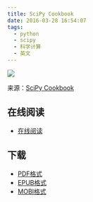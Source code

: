 ```yaml
---
title: SciPy Cookbook 
date: 2016-03-28 16:54:07
tags:
  - python
  - scipy
  - 科学计算
  - 英文
---
```


![](https://ek8whxe.cloudimg.io/s/width/226/https://www.gitbook.com/cover/book/wizardforcel/scipy-cookbook-en.jpg)

来源：[SciPy Cookbook](http://scipy-cookbook.readthedocs.org/index.html)

<!--more-->

## 在线阅读 ##

+ [在线阅读](https://www.gitbook.com/book/wizardforcel/scipy-cookbook-en/details)

## 下载 ##

+ [PDF格式](https://www.gitbook.com/download/pdf/book/wizardforcel/scipy-cookbook-en)
+ [EPUB格式](https://www.gitbook.com/download/epub/book/wizardforcel/scipy-cookbook-en)
+ [MOBI格式](https://www.gitbook.com/download/mobi/book/wizardforcel/scipy-cookbook-en)
